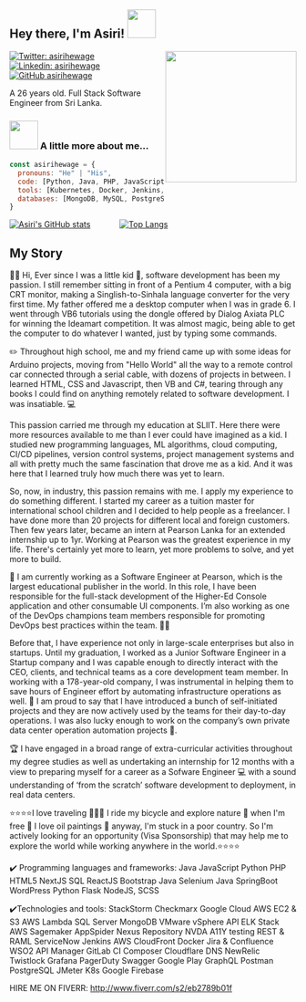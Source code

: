 <h2> Hey there, I'm Asiri! <img src="https://media.giphy.com/media/mGcNjsfWAjY5AEZNw6/giphy.gif" width="50"></h2>
<img align='right' src="https://media.giphy.com/media/29I0RFoP1UBRt9hFCI/giphy.gif" width="230">

[![Twitter: asirihewage](https://img.shields.io/twitter/follow/asirihewage?style=social)](https://twitter.com/asirihewage)
[![Linkedin: asirihewage](https://img.shields.io/badge/-AsiriHewage-blue?style=flat-square&logo=Linkedin&logoColor=white&link=https://www.linkedin.com/in/asirihewage/)](https://www.linkedin.com/in/asirihewage/)
[![GitHub asirihewage](https://img.shields.io/github/followers/asirihewage?label=follow&style=social)](https://github.com/asirihewage)

A 26 years old. Full Stack Software Engineer from Sri Lanka.

### <img src="https://media.giphy.com/media/VgCDAzcKvsR6OM0uWg/giphy.gif" width="50"> A little more about me...  

```javascript
const asirihewage = {
  pronouns: "He" | "His",
  code: [Python, Java, PHP, JavaScript],
  tools: [Kubernetes, Docker, Jenkins, AWS],
  databases: [MongoDB, MySQL, PostgreSQL]
}
```

[![Asiri's GitHub stats](https://github-readme-stats.vercel.app/api?username=asirihewage&count_private=true&show_icons=true&theme=merko)]() &nbsp; &nbsp; &nbsp; &nbsp; &nbsp; &nbsp;
[![Top Langs](https://github-readme-stats.vercel.app/api/top-langs/?username=asirihewage&count_private=true&show_icons=true&theme=merko)]()

##  My Story
👋🏻 Hi, Ever since I was a little kid 👦, software development has been my passion. I still remember sitting in front of a Pentium 4 computer, with a big CRT monitor, making a Singlish-to-Sinhala language converter for the very first time. My father offered me a desktop computer when I was in grade 6. I went through VB6 tutorials using the dongle offered by Dialog Axiata PLC for winning the Ideamart competition. It was almost magic, being able to get the computer to do whatever I wanted, just by typing some commands.

✏️ Throughout high school, me and my friend came up with some ideas for Arduino projects, moving from "Hello World" all the way to a remote control car connected through a serial cable, with dozens of projects in between. I learned HTML, CSS and Javascript, then VB and C#, tearing through any books I could find on anything remotely related to software development. I was insatiable. 💻

This passion carried me through my education at SLIIT. Here there were more resources available to me than I ever could have imagined as a kid. I studied new programming languages, ML algorithms, cloud computing, CI/CD pipelines, version control systems, project management systems and all with pretty much the same fascination that drove me as a kid. And it was here that I learned truly how much there was yet to learn.

So, now, in industry, this passion remains with me. I apply my experience to do something different. I started my career as a tuition master for international school children and I decided to help people as a freelancer. I have done more than 20 projects for different local and foreign customers. Then few years later, became an intern at Pearson Lanka for an extended internship up to 1yr. Working at Pearson was the greatest experience in my life. There's certainly yet more to learn, yet more problems to solve, and yet more to build.

🚩 I am currently working as a Software Engineer at Pearson, which is the largest educational publisher in the world. In this role, I have been responsible for the full-stack development of the Higher-Ed Console application and other consumable UI components. I’m also working as one of the DevOps champions team members responsible for promoting DevOps best practices within the team. 👨‍🎓

Before that, I have experience not only in large-scale enterprises but also in startups. Until my graduation, I worked as a Junior Software Engineer in a Startup company and I was capable enough to directly interact with the CEO, clients, and technical teams as a core development team member. In working with a 178-year-old company, I was instrumental in helping them to save hours of Engineer effort by automating infrastructure operations as well. 🎉 I am proud to say that I have introduced a bunch of self-initiated projects and they are now actively used by the teams for their day-to-day operations. I was also lucky enough to work on the company’s own private data center operation automation projects 💾. 

🏆 I have engaged in a broad range of extra-curricular activities throughout my degree studies as well as undertaking an internship for 12 months with a view to preparing myself for a career as a Sofware Engineer 💻 with a sound understanding of ‘from the scratch’ software development to deployment, in real data centers. 

⭐️⭐️⭐️⭐️I love traveling 🧑🏼‍✈️ I ride my bicycle and explore nature 🌻 when I'm free 🚴 I love oil paintings 🎨 anyway, I'm stuck in a poor country. So I'm actively looking for an opportunity (Visa Sponsorship) that may help me to explore the world while working anywhere in the world.⭐️⭐️⭐️⭐️

✔️ Programming languages and frameworks: 
Java JavaScript Python PHP HTML5 NextJS SQL ReactJS Bootstrap Java Selenium Java SpringBoot WordPress Python Flask NodeJS, SCSS

✔️Technologies and tools: 
StackStorm Checkmarx Google Cloud AWS EC2 & S3 AWS Lambda SQL Server MongoDB VMware vSphere API ELK Stack AWS Sagemaker AppSpider Nexus Repository NVDA A11Y testing REST & RAML ServiceNow Jenkins AWS CloudFront Docker Jira & Confluence WSO2 API Manager GitLab CI Composer Cloudflare DNS NewRelic Twistlock Grafana PagerDuty Swagger Google Play GraphQL Postman PostgreSQL JMeter K8s Google Firebase

HIRE ME ON FIVERR: http://www.fiverr.com/s2/eb2789b01f
